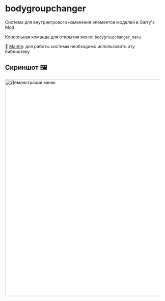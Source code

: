 # bodygroupchanger
Система для внутриигрового изменения элементов моделей в Garry's Mod.

Консольная команда для открытия меню: `bodygroupchanger_menu`

🔧 [Mantle](https://github.com/darkfated/mantle): для работы системы необходимо использовать эту библиотеку

## Скриншот 🖼️
<img width="957" height="708" alt="Демонстрация меню" src="https://github.com/user-attachments/assets/5b39aefa-562d-42c7-9586-42c1f4fe39dd" />

